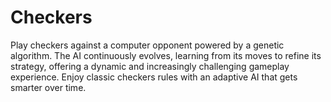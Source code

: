 # Checkers
Play checkers against a computer opponent powered by a genetic algorithm. The AI continuously evolves, learning from its moves to refine its strategy, offering a dynamic and increasingly challenging gameplay experience. Enjoy classic checkers rules with an adaptive AI that gets smarter over time.
